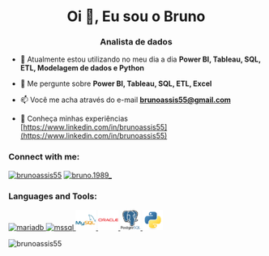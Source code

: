 <h1 align="center">Oi 👋, Eu sou o Bruno</h1>
<h3 align="center">Analista de dados</h3>

- 🌱 Atualmente estou utilizando no meu dia a dia **Power BI, Tableau, SQL, ETL, Modelagem de dados e Python**

- 💬 Me pergunte sobre **Power BI, Tableau, SQL, ETL, Excel**

- 📫 Você me acha através do e-mail **brunoassis55@gmail.com**

- 📄 Conheça minhas experiências [https://www.linkedin.com/in/brunoassis55](https://www.linkedin.com/in/brunoassis55)

<h3 align="left">Connect with me:</h3>
<p align="left">
<a href="https://linkedin.com/in/brunoassis55" target="blank"><img align="center" src="https://raw.githubusercontent.com/rahuldkjain/github-profile-readme-generator/master/src/images/icons/Social/linked-in-alt.svg" alt="brunoassis55" height="30" width="40" /></a>
<a href="https://instagram.com/bruno.1989_" target="blank"><img align="center" src="https://raw.githubusercontent.com/rahuldkjain/github-profile-readme-generator/master/src/images/icons/Social/instagram.svg" alt="bruno.1989_" height="30" width="40" /></a>
</p>

<h3 align="left">Languages and Tools:</h3>
<p align="left"> <a href="https://mariadb.org/" target="_blank" rel="noreferrer"> <img src="https://www.vectorlogo.zone/logos/mariadb/mariadb-icon.svg" alt="mariadb" width="40" height="40"/> </a> <a href="https://www.microsoft.com/en-us/sql-server" target="_blank" rel="noreferrer"> <img src="https://www.svgrepo.com/show/303229/microsoft-sql-server-logo.svg" alt="mssql" width="40" height="40"/> </a> <a href="https://www.mysql.com/" target="_blank" rel="noreferrer"> <img src="https://raw.githubusercontent.com/devicons/devicon/master/icons/mysql/mysql-original-wordmark.svg" alt="mysql" width="40" height="40"/> </a> <a href="https://www.oracle.com/" target="_blank" rel="noreferrer"> <img src="https://raw.githubusercontent.com/devicons/devicon/master/icons/oracle/oracle-original.svg" alt="oracle" width="40" height="40"/> </a> <a href="https://www.postgresql.org" target="_blank" rel="noreferrer"> <img src="https://raw.githubusercontent.com/devicons/devicon/master/icons/postgresql/postgresql-original-wordmark.svg" alt="postgresql" width="40" height="40"/> </a> <a href="https://www.python.org" target="_blank" rel="noreferrer"> <img src="https://raw.githubusercontent.com/devicons/devicon/master/icons/python/python-original.svg" alt="python" width="40" height="40"/> </a> </p>

<p><img align="center" src="https://github-readme-stats.vercel.app/api/top-langs?username=brunoassis55&show_icons=true&locale=en&layout=compact" alt="brunoassis55" /></p>

<!---
- 👋 Hi, I’m @Brunoassis55
- 👀 I’m interested in ...
- 🌱 I’m currently learning ...
- 💞️ I’m looking to collaborate on ...
- 📫 How to reach me ...

<!---
Brunoassis55/Brunoassis55 is a ✨ special ✨ repository because its `README.md` (this file) appears on your GitHub profile.
You can click the Preview link to take a look at your changes.
--->
